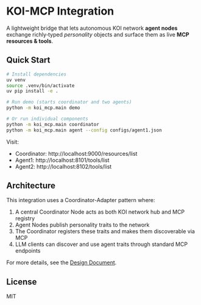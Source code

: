 # KOI-MCP Integration

A lightweight bridge that lets autonomous KOI network **agent nodes** exchange richly‑typed _personality_ objects and surface them as live **MCP resources & tools**.

## Quick Start

```bash
# Install dependencies
uv venv
source .venv/bin/activate
uv pip install -e .

# Run demo (starts coordinator and two agents)
python -m koi_mcp.main demo

# Or run individual components
python -m koi_mcp.main coordinator
python -m koi_mcp.main agent --config configs/agent1.json
```

Visit:
- Coordinator: http://localhost:9000/resources/list
- Agent1: http://localhost:8101/tools/list
- Agent2: http://localhost:8102/tools/list

## Architecture

This integration uses a Coordinator-Adapter pattern where:
1. A central Coordinator Node acts as both KOI network hub and MCP registry
2. Agent Nodes publish personality traits to the network
3. The Coordinator registers these traits and makes them discoverable via MCP
4. LLM clients can discover and use agent traits through standard MCP endpoints

For more details, see the [Design Document](docs/design.md).

## License

MIT
